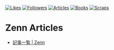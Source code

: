 [![Likes](https://badgen.org/img/zenn/ryuu/likes?style=flat)](https://zenn.dev/ryuu)
[![Followers](https://badgen.org/img/zenn/ryuu/followers?style=flat)](https://zenn.dev/ryuu)
[![Articles](https://badgen.org/img/zenn/ryuu/articles?style=flat)](https://zenn.dev/ryuu)
[![Books](https://badgen.org/img/zenn/ryuu/books?style=flat)](https://zenn.dev/ryuu?tab=books)
[![Scraps](https://badgen.org/img/zenn/ryuu/scraps?style=flat)](https://zenn.dev/ryuu?tab=scraps)

# Zenn Articles

- [記事一覧 | Zenn](https://zenn.dev/ryuu)
